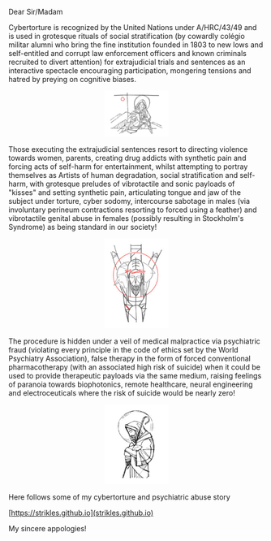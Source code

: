 Dear Sir/Madam

Cybertorture is recognized by the United Nations under A/HRC/43/49 and is used in grotesque rituals of social stratification (by cowardly colégio militar alumni who bring the fine institution founded in 1803 to new lows and self-entitled and corrupt law enforcement officers and known criminals recruited to divert attention) for extrajudicial trials and sentences as an interactive spectacle encouraging participation, mongering tensions and hatred by preying on cognitive biases.

<p align="center" width="100%"><img width="25%" src="https://raw.githubusercontent.com/strikles/atac-data/main/assets/img/jesus/golgota.png"></p>

Those executing the extrajudicial sentences resort to directing violence towards women, parents, creating drug addicts with synthetic pain and forcing acts of self-harm for entertainment, whilst attempting to portray themselves as Artists of human degradation, social stratification and self-harm, with grotesque preludes of vibrotactile and sonic payloads of "kisses" and setting synthetic pain, articulating tongue and jaw of the subject under torture, cyber sodomy, intercourse sabotage in males (via involuntary perineum contractions resorting to forced using a feather) and vibrotactile genital abuse in females (possibly resulting in Stockholm's Syndrome) as being standard in our society!

<p align="center" width="100%"><img width="25%" src="https://raw.githubusercontent.com/strikles/atac-data/main/assets/img/jesus/jesus_lamb.png"></p>

The procedure is hidden under a veil of medical malpractice via psychiatric fraud (violating every principle in the code of ethics set by the World Psychiatry Association), false therapy in the form of forced conventional pharmacotherapy (with an associated high risk of suicide) when it could be used to provide therapeutic payloads via the same medium, raising feelings of paranoia towards biophotonics, remote healthcare, neural engineering and electroceuticals where the risk of suicide would be nearly zero!

<p align="center" width="100%"><img width="25%" src="https://raw.githubusercontent.com/strikles/atac-data/main/assets/img/jesus/lamb_of_god.png"></p>

Here follows some of my cybertorture and psychiatric abuse story

[https://strikles.github.io](strikles.github.io)

My sincere appologies!